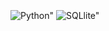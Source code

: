 
<div style="display: inline_block"><br/>
<img align="center" alt=Python" src="https://img.shields.io/badge/Python-14354C?style=for-the-badge&logo=python&logoColor=white"/>
<img align="center" alt=SQLlite" src="https://img.shields.io/badge/SQLite-07405E?style=for-the-badge&logo=sqlite&logoColor=white"/>
</div><br/>

